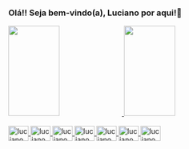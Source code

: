 ### Olá!! Seja bem-vindo(a), Luciano por aqui!👋

<div align="left">
  <a href="https://github.com/lucianocarv">
  <img height="180em" width="45%" src="https://github-readme-stats.vercel.app/api?username=lucianocarv&show_icons=true&theme=dark&include_all_commits=true&count_private=true"/>
  <img height="180em" width="45%"  src="https://github-readme-stats.vercel.app/api/top-langs/?username=lucianocarv&layout=compact&langs_count=7&theme=dark"/>
</div>
<div><br>
  <img align="center" alt="lucianocarv-css" height="30" width="40" src="https://cdn.jsdelivr.net/gh/devicons/devicon/icons/html5/html5-original.svg" />
  <img align="center" alt="lucianocarv-css" height="30" width="40" src="https://cdn.jsdelivr.net/gh/devicons/devicon/icons/css3/css3-original.svg" />
  <img align="center" alt="lucianocarv-css" height="30" width="40" src="https://cdn.jsdelivr.net/gh/devicons/devicon/icons/sass/sass-original.svg" />
  <img align="center" alt="lucianocarv-css" height="30" width="40" src="https://cdn.jsdelivr.net/gh/devicons/devicon/icons/javascript/javascript-original.svg" />
  <!--<img align="center" alt="lucianocarv-css" height="30" width="40" src="https://cdn.jsdelivr.net/gh/devicons/devicon/icons/nodejs/nodejs-original.svg" />-->
  <img align="center" alt="lucianocarv-css" height="30" width="40" src="https://cdn.jsdelivr.net/gh/devicons/devicon/icons/react/react-original.svg" />
  <img align="center" alt="lucianocarv-css" height="30" width="40" src="https://cdn.jsdelivr.net/gh/devicons/devicon/icons/gulp/gulp-plain.svg" />
  <img align="center" alt="lucianocarv-css" height="30" width="40" src="https://cdn.jsdelivr.net/gh/devicons/devicon/icons/vscode/vscode-original.svg" />
</div>

